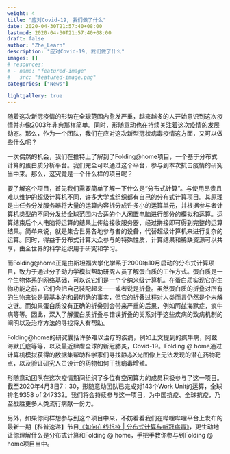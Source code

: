 ```yaml
---
weight: 4
title: "应对Covid-19, 我们做了什么"
date: 2020-04-30T21:57:40+08:00
lastmod: 2020-04-30T21:57:40+08:00
draft: false
author: "Zhe_Learn"
description: "应对Covid-19, 我们做了什么"
images: []
# resources:
# - name: "featured-image"
#   src: "featured-image.png"
categories: ["News"]

lightgallery: true
---
```


随着这次新冠疫情的形势在全球范围内愈发严重，越来越多的人开始意识到这次疫情并非像2003年非典那样简单。同时，形随意动也在持续关注着这次疫情的发展动态。那么，作为一个团队，我们在应对这次新型冠状病毒疫情这方面，又可以做些什么呢？

<p>一次偶然的机会，我们在推特上了解到了Folding@home项目，一个基于分布式计算的蛋白质分析平台。我们完全可以通过这个平台，参与到本次抗击疫情的研究当中来。那么，这究竟是一个什么样的项目呢？</p>
    <p>要了解这个项目，首先我们需要简单了解一下什么是“分布式计算”。与使用昂贵且难以维护的超级计算机不同，许多大学或组织都有自己的分布式计算项目。其原理是由任务分发服务器将大量的运算内容拆分成许多小的运算单元，并根据参与者计算机类型的不同分发给全球范围内合适的个人闲置电脑进行部分的模拟和运算。运算结束后个人电脑将运算的结果上传给接收服务器，经过拼接即可得到完整的运算结果。简单来说，就是集合世界各地参与者的设备，代替超级计算机来进行复杂的运算。同时，得益于分布式计算大众参与的特殊性质，计算结果和稀缺资源可以共享，由全世界的科学组织用于研究和学习。</p>
    <p>而Folding@home正是由斯坦福大学化学系于2000年10月启动的分布式计算项目，致力于通过分子动力学模拟帮助研究人员了解蛋白质的工作方式。蛋白质是一个生物体系的网络基础，可以说它们是一个个纳米级计算机。在蛋白质实现它的生物功能之前，它们会把自己装配起来——或者说是折叠。虽然蛋白质的折叠对所有的生物来说是最基本的和最明确的事实，但它的折叠过程对人类而言仍然是个未解之谜。而如果蛋白质没有正确的折叠则会带来严重的后果，例如阿兹海默症，疯牛病等等。因此，深入了解蛋白质折叠与错误折叠的关系对于这些疾病的致病机制的阐明以及治疗方法的寻找将大有帮助。</p>
    <p>Folding@home的研究囊括许多难以治疗的疾病，例如上文提到的疯牛病，阿兹海默氏症等等，以及最近肆虐全球的新冠肺炎，Covid-19。Folding @ home通过计算机模拟获得的数据集帮助科学家们寻找静态X光图像上无法发现的潜在药物靶点，以及验证研究人员设计的药物如何干扰病毒增殖。</p>
    <p>形随意动团队在这次疫情期间组织了多位有空闲算力的成员积极参与了这一项目。截至2020年4月3日7：30，形随意动团队已完成对143个Work Unit的运算，全球排名9358 of 247332。我们将会持续参与这一项目，为中国抗疫、全球抗疫，乃至战胜更多人类流行病献一份力。</p>
    <p>另外，如果你同样想参与到这个项目中来，不妨看看我们在哔哩哔哩平台上发布的最新一期【科普速递】节目<a href="https://www.bilibili.com/video/BV1xK41177sy/">《如何在线抗疫 | 分布式计算与新冠病毒》</a>，更生动地让你理解什么是分布式计算和Folding @ home，手把手教你参与到Folding @ home项目当中。</p>
